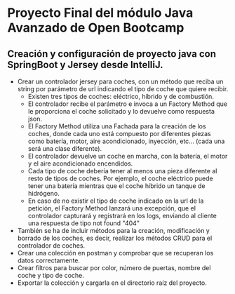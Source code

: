 # Proyecto Final del módulo Java Avanzado de Open Bootcamp
## Creación y configuración de proyecto java con SpringBoot y Jersey desde IntelliJ.<br>
* Crear un controlador jersey para coches, con un método que reciba un string por
parámetro de
url indicando el tipo de coche que quiere recibir.<br>
  * Existen tres tipos de coches:
  eléctrico, híbrido y de combustión.
  * El controlador recibe el parámetro e invoca a un Factory Method que le
  proporciona el coche solicitado y lo devuelve como respuesta json.
  * El Factory Method utiliza una Fachada para la creación de los coches, donde cada
  uno está compuesto por diferentes piezas como batería, motor, aire
  acondicionado, inyección, etc... (cada una será una clase diferente).
  * El controlador devuelve un coche en marcha, con la batería, el motor y el aire
  acondicionado encendidos.
  * Cada tipo de coche debería tener al menos una pieza diferente al resto de tipos
  de coches. Por ejemplo, el coche eléctrico puede tener una batería mientras que
  el coche híbrido un tanque de hidrógeno.
  * En caso de no existir el tipo de coche indicado en la url de la petición, el Factory
  Method lanzará una excepción, que el controlador capturará y registrará en los
  logs, enviando al cliente una respuesta de tipo not found "404"
* También se ha de incluir métodos para la creación, modificación y borrado de los
coches, es decir, realizar los métodos CRUD para el controlador de coches.
* Crear una colección en postman y comprobar que se recuperan los datos
correctamente. 
* Crear filtros para buscar por color, número de puertas, nombre del
coche y tipo de coche. 
* Exportar la colección y cargarla en el directorio raíz del
proyecto.